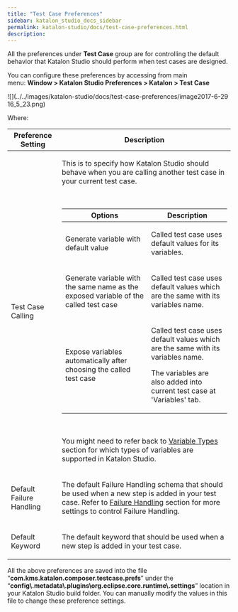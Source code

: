 ```yaml
---
title: "Test Case Preferences" 
sidebar: katalon_studio_docs_sidebar
permalink: katalon-studio/docs/test-case-preferences.html 
description: 
---
```

All the preferences under **Test Case** group are for controlling the default behavior that Katalon Studio should perform when test cases are designed.

You can configure these preferences by accessing from main menu: **Window > Katalon Studio Preferences > Katalon > Test Case**

![](../../images/katalon-studio/docs/test-case-preferences/image2017-6-29 16_5_23.png)

Where:

<table class="" style="table-layout: fixed;"><thead><tr><th class="" style="">Preference Setting</th><th class="" style="">Description</th></tr></thead><tbody class="" style=""><tr class="" style=""><td class="" style=""><p class="" style="">Test Case Calling</p></td><td class="" style=""><p class="" style="">This is to specify how Katalon Studio should behave when you are calling another test case in your current test case.</p><p class="" style="">&nbsp;</p><div class="" style=""><table class="" style="table-layout: fixed;"><thead><tr><th class="" style="">Options</th><th class="" style="">Description</th></tr></thead><tbody class="" style=""><tr class="" style=""><td class="" style=""><p class="" style="">Generate variable with default value</p></td><td class="" style=""><p class="" style="">Called test case uses default values for its variables.</p></td></tr><tr class="" style=""><td class="" style=""><p class="" style="">Generate variable with the same name as the exposed variable of the called test case</p></td><td class="" style=""><p class="" style="">Called test case uses default values which are the same with its variables name.</p></td></tr><tr class="" style=""><td class="" style=""><p class="" style="">Expose variables automatically after choosing the called test case</p></td><td class="" style=""><p class="" style="">Called test case uses default values which are the same with its variables name.</p><p class="" style="">The variables are also added into current test case at 'Variables' tab.</p></td></tr></tbody></table></div><p class="" style="">&nbsp;</p><p class="" style="">You might need to refer back to <a href="/display/KD/Variable+Types" class="" style="">Variable Types</a> section for which types of variables are supported in Katalon Studio.</p></td></tr><tr class="" style=""><td class="" style=""><p class="" style="">Default Failure Handling</p></td><td class="" style=""><p class="" style="">The default Failure Handling schema that should be used when a new step is added in your test case. Refer to <a href="/display/KD/Failure+Handling" class="" style="">Failure Handling</a> section for more settings to control Failure Handling.</p></td></tr><tr class="" style=""><td class="" style=""><p class="" style="">Default Keyword</p></td><td class="" style=""><p class="" style="">The default keyword that should be used when a new step is added in your test case.</p></td></tr></tbody></table>

All the above preferences are saved into the file “**com.kms.katalon.composer.testcase.prefs**” under the “**config\\.metadata\\.plugins\\org.eclipse.core.runtime\\.settings**” location in your Katalon Studio build folder. You can manually modify the values in this file to change these preference settings.